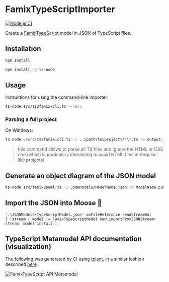 # FamixTypeScriptImporter

[![Node.js CI](https://github.com/fuhrmanator/FamixTypeScriptImporter/actions/workflows/node.js.yml/badge.svg)](https://github.com/fuhrmanator/FamixTypeScriptImporter/actions/workflows/node.js.yml)

Create a [FamixTypeScript](https://github.com/fuhrmanator/FamixTypeScript) model in JSON of TypeScript files.

## Installation

```sh
npm install
```

```sh
npm install -g ts-node
```

## Usage

Instructions for using the command-line importer:

```sh
ts-node src/ts2famix-cli.ts --help
```

### Parsing a full project

On Windows:

```sh
ts-node .\src\ts2famix-cli.ts -i ..\path\to\project\**\*.ts -o output.json
```

> this command allows to parse all TS files and ignore the HTML or CSS one (which is particulary interesting to avoid HTML files in Angular-like projects)

## Generate an object diagram of the JSON model

```sh
ts-node src/famix2puml.ts -i JSONModels/ModelName.json -o ModelName.puml
```

## Import the JSON into Moose 🫎

```st
'.\JSONModels\TypeScriptModel.json' asFileReference readStreamDo:
[ :stream | model := FamixTypeScriptModel new importFromJSONStream: stream. model install ].
```

## TypeScript Metamodel API documentation (visualization)

The following was generated by CI using [tplant](https://github.com/bafolts/tplant), in a similar fashion described [here](https://modularmoose.org/2021/07/19/automatic-metamodel-documentation-generation.html).

![FamixTypeScript API Metamodel](https://raw.githubusercontent.com/fuhrmanator/FamixTypeScriptImporter/v1/doc/famix-typescript-model.svg)
